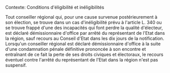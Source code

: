 Contexte: Conditions d'éligibilité et inéligibilités

Tout conseiller régional qui, pour une cause survenue postérieurement à son élection, se trouve dans un cas d'inéligibilité prévu à l'article L. 340 ou se trouve frappé d'une des incapacités qui font perdre la qualité d'électeur, est déclaré démissionnaire d'office par arrêté du représentant de l'Etat dans la région, sauf recours au Conseil d'Etat dans les dix jours de la notification. Lorsqu'un conseiller régional est déclaré démissionnaire d'office à la suite d'une condamnation pénale définitive prononcée à son encontre et entraînant de ce fait la perte de ses droits civiques et électoraux, le recours éventuel contre l'arrêté du représentant de l'Etat dans la région n'est pas suspensif.